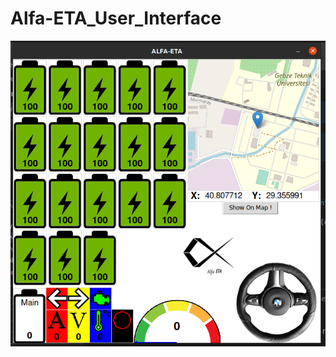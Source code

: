 # Alfa-ETA_User_Interface
![alt text](https://github.com/baransolmaz/Alfa-ETA_User_Interface/blob/28Mayis/Current/17.png)
 